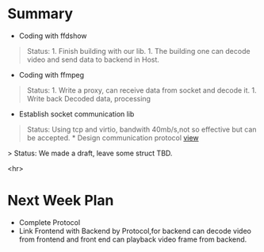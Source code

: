 # Summary #

  * Coding with ffdshow<p />
> Status:
    1. Finish building with our lib.
    1. The building one can decode video and send data to backend in Host.
  * Coding with ffmpeg<p />
> Status:
    1. Write a proxy, can receive data from socket and decode it.
    1. Write back Decoded data, processing
  * Establish socket communication lib<br>
</li></ul><blockquote>Status: Using tcp and virtio, bandwith 40mb/s,not so effective but can be accepted.
  * Design communication protocol <a href='http://code.google.com/p/vm-playback-driver/downloads/detail?name=VMACC_Protocol_Draft.doc&can=2&q='>view</a> <br>
</blockquote>> Status: We made a draft, leave some struct TBD.



&lt;hr&gt;


# Next Week Plan #

  * Complete Protocol
  * Link Frontend with Backend by Protocol,for backend can decode video from frontend and front end can playback video frame from backend.